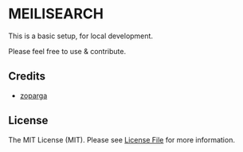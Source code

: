 # MEILISEARCH

This is a basic setup, for local development.

Please feel free to use & contribute.



## Credits

- [zoparga](https://github.com/zoparga)

## License

The MIT License (MIT). Please see [License File](LICENSE.md) for more information.

